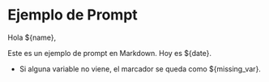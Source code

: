 # Ejemplo de Prompt

Hola ${name},

Este es un ejemplo de prompt en Markdown. Hoy es ${date}.

- Si alguna variable no viene, el marcador se queda como ${missing_var}.

